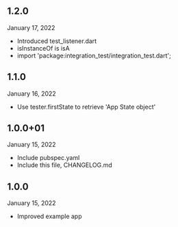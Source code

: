 
## 1.2.0
 January 17, 2022
- Introduced test_listener.dart
- isInstanceOf is isA
- import 'package:integration_test/integration_test.dart';

## 1.1.0
 January 16, 2022
- Use tester.firstState to retrieve 'App State object'

## 1.0.0+01
 January 15, 2022
- Include pubspec.yaml
- Include this file, CHANGELOG.md

## 1.0.0
 January 15, 2022
- Improved example app